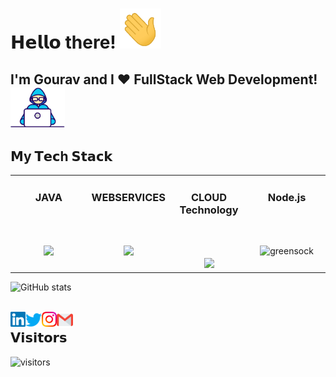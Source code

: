 # 𝗛𝗲𝗹𝗹𝗼 there! <img height="64px" src="https://github.com/GouravRusiya30/GouravRusiya30/blob/master/Assets/Hi.gif">
## I'm Gourav and I ❤️ FullStack Web Development! <img height="64px" src="https://github.com/GouravRusiya30/GouravRusiya30/blob/master/Assets/Developer.gif">

## 𝗠y 𝗧𝗲𝗰h 𝗦𝘁𝗮𝗰𝗸

<table>
  <tbody>
    <tr valign="top">
      <td width="25%" align="center">
        <span><h3>JAVA</h3></span><br><br><br>
        <img height="90px" src="https://miro.medium.com/max/1400/1*yvvU_edMLeHHb7wDqQ9IVg.png">
      </td>
      <td width="25%" align="center">
        <span><h3>WEBSERVICES</h3></span><br><br><br>
        <img height="120px" src="https://codenuclear.com/wp-content/uploads/2018/03/Webservice_va.jpg">
      </td>
      <td width="25%" align="center">
        <span><h3>CLOUD Technology</h3></span><br><br><br>
        <img height="90px" src="http://gainam.com/images/cloud.png">
      </td>
      <td width="25%" align="center">
        <span><b></b><h3>Node.js</h3></span><br><br><br>
        <img height="90px" src="https://miro.medium.com/max/1400/1*fsseXIPGEhwmg6kfgXyIjA.jpeg" alt="greensock" border="0">
      </td>
    </tr>
      </tbody>
</table>

![GitHub stats](https://github-readme-stats.vercel.app/api?username=GouravRusiya30&show_icons=true&hide_border=true)

<br>

<a href="https://www.linkedin.com/in/gourav-rusiya-52973b73/">
    <img align="left" alt="G R | Linkedin" width="24px" src="https://github.com/GouravRusiya30/GouravRusiya30/blob/master/Assets/Linkedin.svg" />
  </a>
  <a href="https://twitter.com/GRusiya">
    <img align="left" alt="G R | Twitter" width="26px" src="https://github.com/GouravRusiya30/GouravRusiya30/blob/master/Assets/Twitter.svg" />
  </a>
  <a href="https://www.instagram.com/rusiyagr/">
    <img align="left" alt="G R | Instagram" width="24px" src="https://github.com/GouravRusiya30/GouravRusiya30/blob/master/Assets/Instagram.svg" />
  </a>
  <a href="mailto:gouravrusiya.lnct@gmail.com">
    <img align="left" alt="G R | Gmail" width="26px" src="https://github.com/GouravRusiya30/GouravRusiya30/blob/master/Assets/Gmail.svg" />
  </a>

## 𝗩𝗶𝘀𝗶𝘁𝗼𝗿𝘀

![visitors](https://visitor-badge.glitch.me/badge?page_id=GouravRusiya30.GouravRusiya30)
